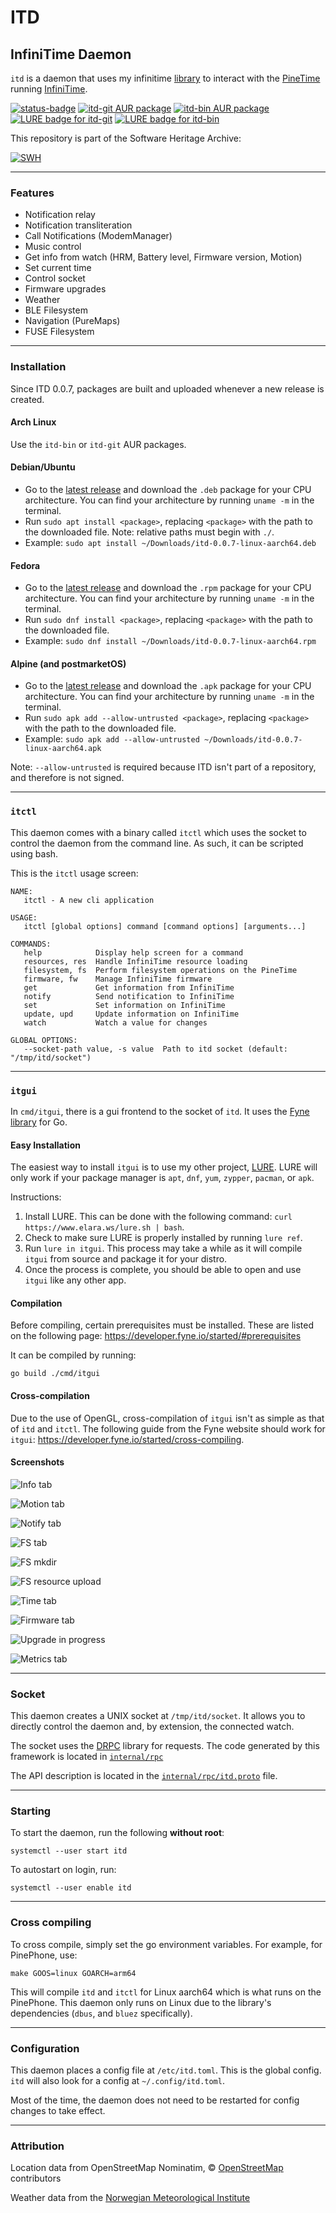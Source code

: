 # ITD
## InfiniTime Daemon

`itd` is a daemon that uses my infinitime [library](https://go.elara.ws/infinitime) to interact with the [PineTime](https://www.pine64.org/pinetime/) running [InfiniTime](https://infinitime.io).

[![status-badge](https://ci.elara.ws/api/badges/Elara6331/itd/status.svg)](https://ci.elara.ws/Elara6331/itd)
[![itd-git AUR package](https://img.shields.io/aur/version/itd-git?label=itd-git&logo=archlinux)](https://aur.archlinux.org/packages/itd-git/)
[![itd-bin AUR package](https://img.shields.io/aur/version/itd-bin?label=itd-bin&logo=archlinux)](https://aur.archlinux.org/packages/itd-bin/)
[![LURE badge for itd-git](https://lure.sh/pkg/default/itd-git/badge.svg)](https://lure.sh/pkg/default/itd-git)
[![LURE badge for itd-bin](https://lure.sh/pkg/default/itd-bin/badge.svg)](https://lure.sh/pkg/default/itd-bin)

This repository is part of the Software Heritage Archive:

[![SWH](https://archive.softwareheritage.org/badge/swh:1:dir:1374aa47b5c0a0d636d6f9c69f77af5e5bae99b2/)](https://archive.softwareheritage.org/swh:1:dir:1374aa47b5c0a0d636d6f9c69f77af5e5bae99b2;origin=https://gitea.elara.ws/Elara6331/itd;visit=swh:1:snp:d2935acbc966dfe1b15c771927bb08b5fc2ec89f;anchor=swh:1:rev:395cded9758dccc020fcd5b666f83a62308c9ab7)

---

### Features

- Notification relay
- Notification transliteration
- Call Notifications (ModemManager)
- Music control
- Get info from watch (HRM, Battery level, Firmware version, Motion)
- Set current time
- Control socket
- Firmware upgrades
- Weather
- BLE Filesystem
- Navigation (PureMaps)
- FUSE Filesystem

---

### Installation

Since ITD 0.0.7, packages are built and uploaded whenever a new release is created.

#### Arch Linux

Use the `itd-bin` or `itd-git` AUR packages.

#### Debian/Ubuntu

- Go to the [latest release](https://gitea.elara.ws/Elara6331/itd/releases/latest) and download the `.deb` package for your CPU architecture. You can find your architecture by running `uname -m` in the terminal.
- Run `sudo apt install <package>`, replacing `<package>` with the path to the downloaded file. Note: relative paths must begin with `./`.
- Example: `sudo apt install ~/Downloads/itd-0.0.7-linux-aarch64.deb`

#### Fedora

- Go to the [latest release](https://gitea.elara.ws/Elara6331/itd/releases/latest) and download the `.rpm` package for your CPU architecture. You can find your architecture by running `uname -m` in the terminal.
- Run `sudo dnf install <package>`, replacing `<package>` with the path to the downloaded file.
- Example: `sudo dnf install ~/Downloads/itd-0.0.7-linux-aarch64.rpm`

#### Alpine (and postmarketOS)

- Go to the [latest release](https://gitea.elara.ws/Elara6331/itd/releases/latest) and download the `.apk` package for your CPU architecture. You can find your architecture by running `uname -m` in the terminal.
- Run `sudo apk add --allow-untrusted <package>`, replacing `<package>` with the path to the downloaded file.
- Example: `sudo apk add --allow-untrusted ~/Downloads/itd-0.0.7-linux-aarch64.apk`

Note: `--allow-untrusted` is required because ITD isn't part of a repository, and therefore is not signed.

---

### `itctl`

This daemon comes with a binary called `itctl` which uses the socket to control the daemon from the command line. As such, it can be scripted using bash.

This is the `itctl` usage screen:
```
NAME:
   itctl - A new cli application

USAGE:
   itctl [global options] command [command options] [arguments...]

COMMANDS:
   help            Display help screen for a command
   resources, res  Handle InfiniTime resource loading
   filesystem, fs  Perform filesystem operations on the PineTime
   firmware, fw    Manage InfiniTime firmware
   get             Get information from InfiniTime
   notify          Send notification to InfiniTime
   set             Set information on InfiniTime
   update, upd     Update information on InfiniTime
   watch           Watch a value for changes

GLOBAL OPTIONS:
   --socket-path value, -s value  Path to itd socket (default: "/tmp/itd/socket")
```

---

### `itgui`

In `cmd/itgui`, there is a gui frontend to the socket of `itd`. It uses the [Fyne library](https://fyne.io/) for Go.

#### Easy Installation

The easiest way to install `itgui` is to use my other project, [LURE](https://gitea.elara.ws/Elara6331/lure). LURE will only work if your package manager is `apt`, `dnf`, `yum`, `zypper`, `pacman`, or `apk`.

Instructions:

1. Install LURE. This can be done with the following command: `curl https://www.elara.ws/lure.sh | bash`.
2. Check to make sure LURE is properly installed by running `lure ref`.
3. Run `lure in itgui`. This process may take a while as it will compile `itgui` from source and package it for your distro.
4. Once the process is complete, you should be able to open and use `itgui` like any other app.

#### Compilation

Before compiling, certain prerequisites must be installed. These are listed on the following page: https://developer.fyne.io/started/#prerequisites

It can be compiled by running:

```shell
go build ./cmd/itgui
```

#### Cross-compilation

Due to the use of OpenGL, cross-compilation of `itgui` isn't as simple as that of `itd` and `itctl`. The following guide from the Fyne website should work for `itgui`: https://developer.fyne.io/started/cross-compiling.

#### Screenshots

![Info tab](cmd/itgui/screenshots/info.png)

![Motion tab](cmd/itgui/screenshots/motion.png)

![Notify tab](cmd/itgui/screenshots/notify.png)

![FS tab](cmd/itgui/screenshots/fs.png)

![FS mkdir](cmd/itgui/screenshots/mkdir.png)

![FS resource upload](cmd/itgui/screenshots/resources.png)

![Time tab](cmd/itgui/screenshots/time.png)

![Firmware tab](cmd/itgui/screenshots/firmware.png)

![Upgrade in progress](cmd/itgui/screenshots/progress.png)

![Metrics tab](cmd/itgui/screenshots/metrics.png)

---

### Socket

This daemon creates a UNIX socket at `/tmp/itd/socket`. It allows you to directly control the daemon and, by extension, the connected watch.

The socket uses the [DRPC](https://github.com/storj/drpc) library for requests. The code generated by this framework is located in [`internal/rpc`](internal/rpc)

The API description is located in the [`internal/rpc/itd.proto`](internal/rpc/itd.proto) file.

---

### Starting

To start the daemon, run the following **without root**:

```shell
systemctl --user start itd
```

To autostart on login, run:
```shell
systemctl --user enable itd
```

---

### Cross compiling

To cross compile, simply set the go environment variables. For example, for PinePhone, use:

```shell
make GOOS=linux GOARCH=arm64
```

This will compile `itd` and `itctl` for Linux aarch64 which is what runs on the PinePhone. This daemon only runs on Linux due to the library's dependencies (`dbus`, and `bluez` specifically).

---

### Configuration

This daemon places a config file at `/etc/itd.toml`. This is the global config. `itd` will also look for a config at `~/.config/itd.toml`.

Most of the time, the daemon does not need to be restarted for config changes to take effect.

---

### Attribution

Location data from OpenStreetMap Nominatim, &copy; [OpenStreetMap](https://www.openstreetmap.org/copyright) contributors

Weather data from the [Norwegian Meteorological Institute](https://www.met.no/en)
